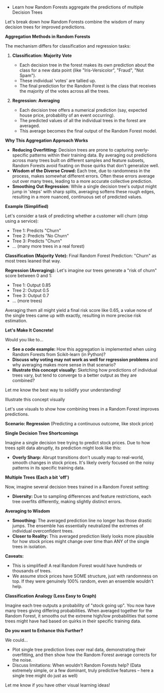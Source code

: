 - Learn how Random Forests aggregate the predictions of multiple Decision Trees

Let's break down how Random Forests combine the wisdom of many decision trees for improved predictions.

**Aggregation Methods in Random Forests**

The mechanism differs for classification and regression tasks:

1. **Classification: Majority Vote**

     * Each decision tree in the forest makes its own prediction about the class for a new data point (like "Iris-Versicolor", "Fraud", "Not Spam").
     * These individual 'votes' are tallied up.
     * The final prediction for the Random Forest is the class that receives the majority of the votes across all the trees. 

2. **Regression: Averaging**

    *  Each decision tree offers a numerical prediction (say, expected house price, probability of an event occurring).
    *  The predicted values of all the individual trees in the forest are averaged.
    *  This average becomes the final output of the Random Forest model.

**Why This Aggregation Approach Works**

* **Reducing Overfitting:**  Decision trees are prone to capturing overly-specific patterns within their training data. By averaging out predictions across many trees built on different samples and feature subsets, Random Forests avoid fixating on those quirks that don't generalize well. 
* **Wisdom of the Diverse Crowd:** Each tree, due to randomness in the process, makes somewhat different errors. Often these errors average out over many trees, leading to a more accurate collective prediction. 
* **Smoothing Out Regression:** While a single decision tree's output might jump in 'steps' with sharp splits, averaging softens these rough edges, resulting in a  more nuanced, continuous set of predicted values. 

**Example (Simplified)**

Let's consider a task of predicting whether a customer will churn (stop using a service):

* Tree 1:  Predicts "Churn" 
* Tree 2:  Predicts "No Churn"
* Tree 3:  Predicts "Churn" 
* ... (many more trees in a real forest)

**Classification (Majority Vote):** Final Random Forest Prediction: "Churn"  as most trees leaned that way.  

**Regression (Averaging):** Let's imagine our trees generate a "risk of churn" score between 0 and 1:

* Tree 1: Output 0.85
* Tree 2: Output 0.5
* Tree 3:  Output 0.7
* ... (more trees)

Averaging them all might yield a final risk score like 0.65, a  value none of the single trees came up with exactly, resulting in more precise risk estimation.

**Let's Make It Concrete!**

Would you like to...

* **See a code example:**  How this aggregation is implemented when using Random Forests from Scikit-learn (in Python)? 
* **Discuss why voting may not work as well for regression problems** and why averaging makes more sense in that scenario?
* **Illustrate this concept visually:** Sketching how predictions of individual trees vary, but tend to converge to a better output as they are combined?

Let me know the best way to solidify your understanding! 

Illustrate this concept visually

 Let's use visuals to show how combining trees in a Random Forest improves predictions.

**Scenario: Regression** (Predicting  a continuous outcome, like stock price)

**Single Decision Tree Shortcomings**

Imagine a single decision tree trying to predict stock prices.  Due to how trees split data abruptly, its prediction might look like this:



* **Overly Sharp:** Abrupt transitions don't usually map to real-world, smooth changes in stock prices. It's likely overly focused on the noisy patterns in its specific training data.

**Multiple Trees (Each a bit 'off')**

Now, imagine several decision trees trained in a Random Forest setting:



* **Diversity:** Due to sampling differences and feature restrictions, each tree  overfits differently, making  slightly distinct errors.

**Averaging to Wisdom**



* **Smoothing:** The averaged prediction line no longer has those drastic jumps.  The ensemble has essentially neutralized the extremes of individual overconfident trees.
* **Closer to Reality:** This averaged prediction likely looks more plausible for how stock prices might change over time than ANY of the single trees in isolation.

**Caveats:**

* This is simplified! A real Random Forest would have hundreds or thousands of trees.
*  We assume stock prices have SOME structure, just with randomness on top.  If they were genuinely 100% random, even an ensemble wouldn't help.

 **Classification Analogy (Less Easy to Graph)**

Imagine each tree outputs a probability of "stock going up". You now have many trees giving  differing probabilities. When averaged together for the Random Forest, it smooths out the extreme high/low probabilities that some trees might have had based on quirks in their specific training data. 

**Do you want to Enhance this Further?**

We could...

*  Plot  single tree prediction lines over real data, demonstrating their overfitting,  and then show how the Random Forest average corrects for the noise. 
*  Discuss limitations: When wouldn't Random Forests help? (Data extremely simple,  or a few dominant, truly predictive features – here a single tree might do just as well) 

Let me know if you have other visual learning ideas! 


